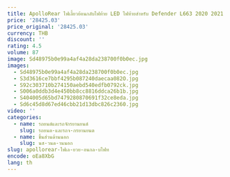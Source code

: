 ```yaml
---
title: ApolloRear ไฟเลี้ยวย้อนกลับไฟท้าย LED ไฟท้ายสําหรับ Defender L663 2020 2021 2022
price: '28425.03'
price_original: '28425.03'
currency: THB
discount: ''
rating: 4.5
volume: 87
image: Sd48975b0e99a4af4a28da238700f0b0ec.jpg
images:
  - Sd48975b0e99a4af4a28da238700f0b0ec.jpg
  - S3d3616ce7bbf4295b087240daecaa082O.jpg
  - S92c303710b274150aebd540edfb0792ck.jpg
  - S006a0ddb3d4e450bb8cc8816ddca26b1b.jpg
  - S404005d65bd7479280870691f32ce8eda.jpg
  - Sd6c45d8d67ed46cbb21d13dbc826c2360.jpg
video: ''
categories:
  - name: รถยนต์และรถจักรยานยนต์
    slug: รถยนต-และรถจ-กรยานยนต
  - name: ชิ้นส่วนด้านนอก
    slug: นส-วนด-านนอก
slug: apollorear-ไฟเล-ยวย-อนกล-บไฟท
encode: oEa8XbG
lang: th
---
```

  